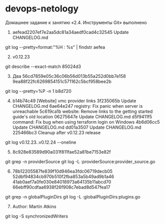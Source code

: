 # devops-netology

Домашнее задание к занятию «2.4. Инструменты Git» выполнено

1.  aefead2207ef7e2aa5dc81a34aedf0cad4c32545
    Update CHANGELOG.md

git log --pretty=format:"%H : %s" | findstr aefea

2.  v0.12.23

git describe --exact-match 85024d3

3.  Два
    56cd7859e05c36c06b56d013b55a252d0bb7e158 
    9ea88f22fc6269854151c571162c5bcf958bee2b

git log --pretty=%P -n 1 b8d720

4.  b14b74c49 [Website] vmc provider links
    3f235065b Update CHANGELOG.md
    6ae64e247 registry: Fix panic when server is unreachable
    5c619ca1b website: Remove links to the getting started guide's old location
    06275647e Update CHANGELOG.md
    d5f9411f5 command: Fix bug when using terraform login on Windows
    4b6d06cc5 Update CHANGELOG.md
    dd01a3507 Update CHANGELOG.md
    225466bc3 Cleanup after v0.12.23 release

git log v0.12.23..v0.12.24 --oneline

5.  8c928e83589d90a031f811fae52a81be7153e82f

git grep -n providerSource
git log -L :providerSource:provider_source.go


6.  78b12205587fe839f10d946ea3fdc06719decb05
    52dbf94834cb970b510f2fba853a5b49ad9b1a46
    41ab0aef7a0fe030e84018973a64135b11abcd70
    66ebff90cdfaa6938f26f908c7ebad8d547fea17

git grep -n globalPluginDirs
git log -L :globalPluginDirs:plugins.go

7.  Author: Martin Atkins

git log -S synchronizedWriters